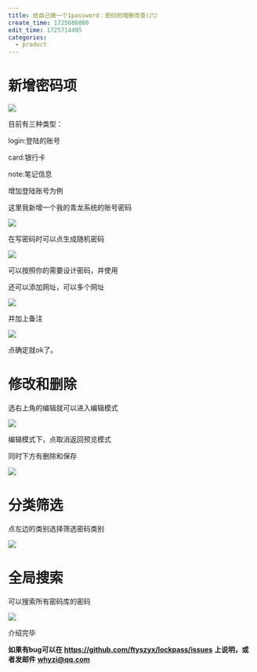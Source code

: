 ```yaml
---
title: 给自己做一个1password：密码的增删改查(六）
create_time: 1725686080
edit_time: 1725714495
categories:
  - product
---
```



# 新增密码项

<img src="/assets/Mg9gbmsmjo5YGzxfaRYcdpU2nKg.png" src-width="767" class="markdown-img m-auto" src-height="410" align="center"/>

目前有三种类型：

login:登陆的账号

card:银行卡

note:笔记信息

增加登陆账号为例

这里我新增一个我的青龙系统的账号密码

<img src="/assets/WsAVb9iffoewuKx31LTc6Q0Rnfg.png" src-width="487" class="markdown-img m-auto" src-height="474" align="center"/>

在写密码时可以点生成随机密码

<img src="/assets/G7MfbjFDvoY2MRxNmOycAiitnJb.png" src-width="287" class="markdown-img m-auto" src-height="275" align="center"/>

可以按照你的需要设计密码，并使用

还可以添加网址，可以多个网址

<img src="/assets/V0AXbLb6aowdahxoI4EctlbynIf.png" src-width="456" class="markdown-img m-auto" src-height="78" align="center"/>

并加上备注

<img src="/assets/Uc0lb1jAyo9jegxN9I6cIuvHnef.png" src-width="475" class="markdown-img m-auto" src-height="478" align="center"/>

点确定就ok了。

# 修改和删除

选右上角的编辑就可以进入编辑模式

<img src="/assets/TZJ5b8WzRoVJrEx1zSpcCwkhnsf.png" src-width="638" class="markdown-img m-auto" src-height="599" align="center"/>

编辑模式下，点取消返回预览模式

同时下方有删除和保存

<img src="/assets/A09lbXg6joXjVUxSj8dc9QlunWd.png" src-width="473" class="markdown-img m-auto" src-height="562" align="center"/>

# 分类筛选

点左边的类别选择筛选密码类别

<img src="/assets/PV33b28INo6KVmxUuFVcOPyCnUf.png" src-width="420" class="markdown-img m-auto" src-height="248" align="center"/>

# 全局搜索

可以搜索所有密码库的密码

<img src="/assets/BbJoboOwpoyvJsxjnXpcuunUnoc.png" src-width="944" class="markdown-img m-auto" src-height="328" align="center"/>

介绍完毕

 **如果有bug可以在** **https://github.com/ftyszyx/lockpass/issues** **上说明，或者发邮件** **whyzi@qq.com**

